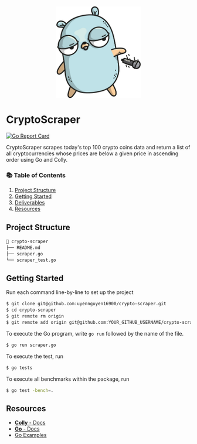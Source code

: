 <p align="center">
  <img src="/logo.jpg" height="250">
</p>

# CryptoScraper

[![Go Report Card](https://goreportcard.com/badge/github.com/uyennguyen16900/crypto-scraper)](https://goreportcard.com/report/github.com/uyennguyen16900/crypto-scraper)

CryptoScraper scrapes today's top 100 crypto coins data and return a list of all cryptocurrencies whose prices are below a given price in ascending order using Go and Colly. 

### 📚 Table of Contents

1. [Project Structure](#project-structure)
2. [Getting Started](#getting-started)
3. [Deliverables](#deliverables)
4. [Resources](#resources)
## Project Structure

```bash
📂 crypto-scraper
├── README.md
├── scraper.go
└── scraper_test.go

```

## Getting Started
Run each command line-by-line to set up the project
```bash
$ git clone git@github.com:uyennguyen16900/crypto-scraper.git
$ cd crypto-scraper
$ git remote rm origin
$ git remote add origin git@github.com:YOUR_GITHUB_USERNAME/crypto-scraper.git
```

To execute the Go program, write ```go run``` followed by the name of the file.
```bash
$ go run scraper.go
```
To execute the test, run
```bash
$ go tests
```
To execute all benchmarks within the package, run
```bash
$ go test -bench=.
```

## Resources
- [**Colly** - Docs](http://go-colly.org/docs/)
- [**Go** - Docs](https://golang.org/doc/)
- [Go Examples](http://go-colly.org/docs/examples/basic/)
